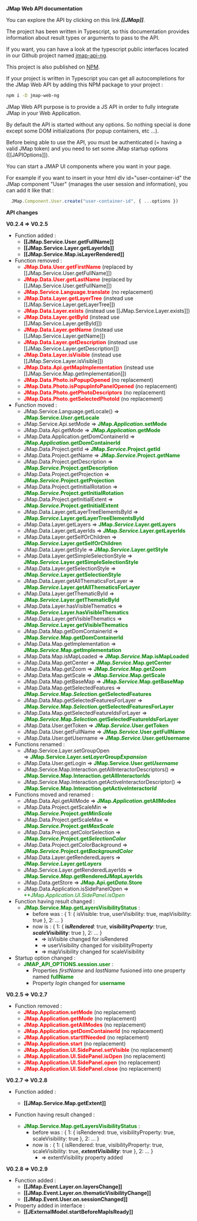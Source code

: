 **JMap Web API documentation**

You can explore the API by clicking on this link ***[[JMap]]***.

The project has been written in Typescript, so this documentation provides information about result types or arguments to pass to the API.

If you want, you can have a look at the typescript public interfaces located in our Github project named [jmap-api-ng](https://github.com/k2geospatial/jmap-api-ng).

This project is also published on [NPM](https://www.npmjs.com/package/jmap-api-ng).

If your project is written in Typescript you can get all autocompletions for the JMap Web API by adding this NPM package to your project :
```bash
npm i -D jmap-web-ng
```

JMap Web API purpose is to provide a JS API in order to fully integrate JMap in your Web Application.

By default the API is started without any options. So nothing special is done except some DOM initializations (for popup containers, etc ...).

Before being able to use the API, you must be authenticated (= having a valid JMap token) and you need to set some JMap startup options ([[JAPIOptions]]).

You can start a JMAP UI components where you want in your page.

For example if you want to insert in your html div id="user-container-id" the JMap component "User" (manages the user session and information), you can add it like that :
```ts
  JMap.Component.User.create("user-container-id", { ...options })
```

**API changes**

**V0.2.4 => V0.2.5**
 - Function added :
    - **[[JMap.Service.User.getFullName]]**
    - **[[JMap.Service.Layer.getLayerIds]]**
    - **[[JMap.Service.Map.isLayerRendered]]**
 - Function removed :
    - <span style="color:red">**JMap.Data.User.getFirstName**</span> (replaced by [[JMap.Service.User.getFullName]])
    - <span style="color:red">**JMap.Data.User.getLastName**</span> (replaced by [[JMap.Service.User.getFullName]])
    - <span style="color:red">**JMap.Service.Language.translate**</span> (no replacement)
    - <span style="color:red">**JMap.Data.Layer.getLayerTree**</span> (instead use [[JMap.Service.Layer.getLayerTree]])
    - <span style="color:red">**JMap.Data.Layer.exists**</span> (instead use [[JMap.Service.Layer.exists]])
    - <span style="color:red">**JMap.Data.Layer.getById**</span> (instead use [[JMap.Service.Layer.getById]])
    - <span style="color:red">**JMap.Data.Layer.getName**</span> (instead use [[JMap.Service.Layer.getName]])
    - <span style="color:red">**JMap.Data.Layer.getDescription**</span> (instead use [[JMap.Service.Layer.getDescription]])
    - <span style="color:red">**JMap.Data.Layer.isVisible**</span> (instead use [[JMap.Service.Layer.isVisible]])
    - <span style="color:red">**JMap.Data.Api.getMapImplementation**</span> (instead use [[JMap.Service.Map.getImplementation]])
    - <span style="color:red">**JMap.Data.Photo.isPopupOpened**</span> (no replacement)
    - <span style="color:red">**JMap.Data.Photo.isPopupInfoPanelOpened**</span> (no replacement)
    - <span style="color:red">**JMap.Data.Photo.getPhotoDescriptors**</span> (no replacement)
    - <span style="color:red">**JMap.Data.Photo.getSelectedPhotoId**</span> (no replacement)
 - Function moved :
    - JMap.Service.Language.getLocale() => <span style="color:green">**JMap.Service.*User*.getLocale**</span>
    - JMap.Service.Api.setMode => <span style="color:green">**JMap.*Application*.setMode**</span>
    - JMap.Data.Api.getMode => <span style="color:green">**JMap.*Application*.getMode**</span>
    - JMap.Data.Application.getDomContainerId => <span style="color:green">**JMap.*Application*.getDomContainerId**</span>
    - JMap.Data.Project.getId => <span style="color:green">**JMap.*Service*.Project.getId**</span>
    - JMap.Data.Project.getName => <span style="color:green">**JMap.*Service*.Project.getName**</span>
    - JMap.Data.Project.getDescription => <span style="color:green">**JMap.*Service*.Project.getDescription**</span>
    - JMap.Data.Project.getProjection => <span style="color:green">**JMap.*Service*.Project.getProjection**</span>
    - JMap.Data.Project.getInitialRotation => <span style="color:green">**JMap.*Service*.Project.getInitialRotation**</span>
    - JMap.Data.Project.getInitialExtent => <span style="color:green">**JMap.*Service*.Project.getInitialExtent**</span>
    - JMap.Data.Layer.getLayerTreeElementsById => <span style="color:green">**JMap.*Service*.Layer.getLayerTreeElementsById**</span>
    - JMap.Data.Layer.getLayers => <span style="color:green">**JMap.*Service*.Layer.getLayers**</span>
    - JMap.Data.Layer.getLayerIds => <span style="color:green">**JMap.*Service*.Layer.getLayerIds**</span>
    - JMap.Data.Layer.getSelfOrChildren => <span style="color:green">**JMap.*Service*.Layer.getSelfOrChildren**</span>
    - JMap.Data.Layer.getStyle => <span style="color:green">**JMap.*Service*.Layer.getStyle**</span>
    - JMap.Data.Layer.getSimpleSelectionStyle => <span style="color:green">**JMap.*Service*.Layer.getSimpleSelectionStyle**</span>
    - JMap.Data.Layer.getSelectionStyle => <span style="color:green">**JMap.*Service*.Layer.getSelectionStyle**</span>
    - JMap.Data.Layer.getAllThematicsForLayer => <span style="color:green">**JMap.*Service*.Layer.getAllThematicsForLayer**</span>
    - JMap.Data.Layer.getThematicById => <span style="color:green">**JMap.*Service*.Layer.getThematicById**</span>
    - JMap.Data.Layer.hasVisibleThematics => <span style="color:green">**JMap.*Service*.Layer.hasVisibleThematics**</span>
    - JMap.Data.Layer.getVisibleThematics => <span style="color:green">**JMap.*Service*.Layer.getVisibleThematics**</span>
    - JMap.Data.Map.getDomContainerId => <span style="color:green">**JMap.*Service*.Map.getDomContainerId**</span>
    - JMap.Data.Map.getImplementation => <span style="color:green">**JMap.*Service*.Map.getImplementation**</span>
    - JMap.Data.Map.isMapLoaded => <span style="color:green">**JMap.*Service*.Map.isMapLoaded**</span>
    - JMap.Data.Map.getCenter => <span style="color:green">**JMap.*Service*.Map.getCenter**</span>
    - JMap.Data.Map.getZoom => <span style="color:green">**JMap.*Service*.Map.getZoom**</span>
    - JMap.Data.Map.getScale => <span style="color:green">**JMap.*Service*.Map.getScale**</span>
    - JMap.Data.Map.getBaseMap => <span style="color:green">**JMap.*Service*.Map.getBaseMap**</span>
    - JMap.Data.Map.getSelectedFeatures => <span style="color:green">**JMap.*Service*.Map.*Selection*.getSelectedFeatures**</span>
    - JMap.Data.Map.getSelectedFeaturesForLayer => <span style="color:green">**JMap.*Service*.Map.*Selection*.getSelectedFeaturesForLayer**</span>
    - JMap.Data.Map.getSelectedFeatureIdsForLayer => <span style="color:green">**JMap.*Service*.Map.*Selection*.getSelectedFeatureIdsForLayer**</span>
    - JMap.Data.User.getToken => <span style="color:green">**JMap.*Service*.User.getToken**</span>
    - JMap.Data.User.getFullName => <span style="color:green">**JMap.*Service*.User.getFullName**</span>
    - JMap.Data.User.getUsername => <span style="color:green">**JMap.*Service*.User.getUsername**</span>
 - Functions renamed :
    - JMap.Service.Layer.setGroupOpen => <span style="color:green">**JMap.Service.Layer.set*Layer*Group*Expansion***</span>
    - JMap.Data.User.getLogin => <span style="color:green">**JMap.Service.User.get*Username***</span>
    - JMap.Service.Map.Interaction.getAllInteractorDescriptors() => <span style="color:green">**JMap.Service.Map.Interaction.getAllInteractor*Id*s**</span>
    - JMap.Service.Map.Interaction.getActiveInteractorDescriptor() => <span style="color:green">**JMap.Service.Map.Interaction.getActiveInteractor*Id***</span>
 - Functions moved and renamed :
    - JMap.Data.Api.getAllMode => <span style="color:green">**JMap.*Application*.getAllMode*s***</span>
    - JMap.Data.Project.getScaleMin => <span style="color:green">**JMap.*Service*.Project.get*MinScale***</span>
    - JMap.Data.Project.getScaleMax => <span style="color:green">**JMap.*Service*.Project.get*MaxScale***</span>
    - JMap.Data.Project.getColorSelection => <span style="color:green">**JMap.*Service*.Project.get*SelectionColor***</span>
    - JMap.Data.Project.getColorBackground => <span style="color:green">**JMap.*Service*.Project.get*BackgroundColor***</span>
    - JMap.Data.Layer.getRenderedLayers => <span style="color:green">**JMap.*Service*.Layer.get*Layers***</span>
    - JMap.Service.Layer.getRenderedLayerIds => <span style="color:green">**JMap.Service.*Map*.getRendered*JMap*LayerIds**</span>
    - JMap.Data.getStore => <span style="color:green">**JMap.Api.get*Data*.Store**</span>
    - JMap.Data.Application.isSidePanelOpen => <span style="color:green">**JMap.*Application.UI.*SidePanel.isOpen**</span>
 - Function having result changed :
    - <span style="color:green">**JMap.Service.Map.getLayersVisibilityStatus**</span> :
      - before was : { 1: { isVisible: true, userVisibility: true, mapVisibility: true }, 2: ... }
      - now is : { 1: { **is*Rendered***: true, **visibility*Property***: true, ***scale*Visibility**: true }, 2: ... }
        - => isVisible changed for isRendered
        - => userVisibility changed for visibilityProperty
        - => mapVisibility changed for scaleVisibility
 - Startup option changed :
    - <span style="color:green">**JMAP_API_OPTIONS.session.user**</span> :
      - Properties *firstName* and *lastName* fusioned into one property named <span style="color:green">**fullName**</span>
      - Property *login* changed for <span style="color:green">**username**</span>

**V0.2.5 => V0.2.7**

 - Function removed :
    - <span style="color:red">**JMap.Application.setMode**</span> (no replacement)
    - <span style="color:red">**JMap.Application.getMode**</span> (no replacement)
    - <span style="color:red">**JMap.Application.getAllModes**</span> (no replacement)
    - <span style="color:red">**JMap.Application.getDomContainerId**</span> (no replacement)
    - <span style="color:red">**JMap.Application.startIfNeeded**</span> (no replacement)
    - <span style="color:red">**JMap.Application.start**</span> (no replacement)
    - <span style="color:red">**JMap.Application.UI.SidePanel.setVisible**</span> (no replacement)
    - <span style="color:red">**JMap.Application.UI.SidePanel.isOpen**</span> (no replacement)
    - <span style="color:red">**JMap.Application.UI.SidePanel.open**</span> (no replacement)
    - <span style="color:red">**JMap.Application.UI.SidePanel.close**</span> (no replacement)

**V0.2.7 => V0.2.8**

 - Function added :
    - **[[JMap.Service.Map.getExtent]]**

 - Function having result changed :
    - <span style="color:green">**JMap.Service.Map.getLayersVisibilityStatus**</span> :
      - before was : { 1: { isRendered: true, visibilityProperty: true, scaleVisibility: true }, 2: ... }
      - now is : { 1: { isRendered: true, visibilityProperty: true, scaleVisibility: true, ***extentVisibility***: true }, 2: ... }
        - => extentVisibility property added

**V0.2.8 => V0.2.9**
 - Function added :
    - **[[JMap.Event.Layer.on.layersChange]]**
    - **[[JMap.Event.Layer.on.thematicVisibilityChange]]**
    - **[[JMap.Event.User.on.sessionChanged]]**
 - Property added in interface :
    - **[[JExternalModel.startBeforeMapIsReady]]**